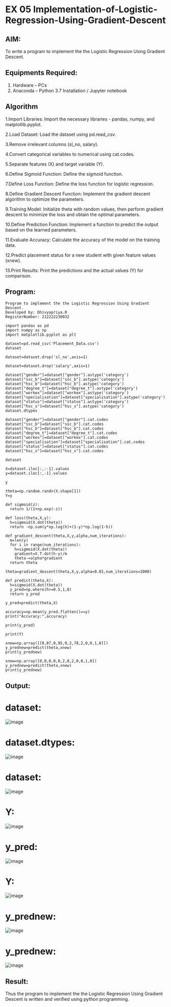 # EX 05 Implementation-of-Logistic-Regression-Using-Gradient-Descent

## AIM:

To write a program to implement the the Logistic Regression Using Gradient Descent.

## Equipments Required:

1. Hardware – PCs
2. Anaconda – Python 3.7 Installation / Jupyter notebook

## Algorithm

1.Import Libraries: Import the necessary libraries - pandas, numpy, and matplotlib.pyplot.

2.Load Dataset: Load the dataset using pd.read_csv.

3.Remove irrelevant columns (sl_no, salary).

4.Convert categorical variables to numerical using cat.codes.

5.Separate features (X) and target variable (Y).

6.Define Sigmoid Function: Define the sigmoid function.

7.Define Loss Function: Define the loss function for logistic regression.

8.Define Gradient Descent Function: Implement the gradient descent algorithm to optimize the parameters.

9.Training Model: Initialize theta with random values, then perform gradient descent to minimize the loss and obtain the optimal parameters.

10.Define Prediction Function: Implement a function to predict the output based on the learned parameters.

11.Evaluate Accuracy: Calculate the accuracy of the model on the training data.

12.Predict placement status for a new student with given feature values (xnew).

13.Print Results: Print the predictions and the actual values (Y) for comparison.

## Program:
```
Program to implement the the Logistic Regression Using Gradient Descent.
Developed by: Dhivyapriya.R
RegisterNumber: 212222230032

```
```
import pandas as pd
import numpy as np
import matplotlib.pyplot as plt

dataset=pd.read_csv('Placement_Data.csv')
dataset

dataset=dataset.drop('sl_no',axis=1)

dataset=dataset.drop('salary',axis=1)

dataset["gender"]=dataset["gender"].astype('category')
dataset["ssc_b"]=dataset["ssc_b"].astype('category')
dataset["hsc_b"]=dataset["hsc_b"].astype('category')
dataset["degree_t"]=dataset["degree_t"].astype('category')
dataset["workex"]=dataset["workex"].astype('category')
dataset["specialisation"]=dataset["specialisation"].astype('category')
dataset["status"]=dataset["status"].astype('category')
dataset["hsc_s"]=dataset["hsc_s"].astype('category')
dataset.dtypes

dataset["gender"]=dataset["gender"].cat.codes
dataset["ssc_b"]=dataset["ssc_b"].cat.codes
dataset["hsc_b"]=dataset["hsc_b"].cat.codes
dataset["degree_t"]=dataset["degree_t"].cat.codes
dataset["workex"]=dataset["workex"].cat.codes
dataset["specialisation"]=dataset["specialisation"].cat.codes
dataset["status"]=dataset["status"].cat.codes
dataset["hsc_s"]=dataset["hsc_s"].cat.codes

dataset

X=dataset.iloc[:,:-1].values
y=dataset.iloc[:,-1].values

y

theta=np.random.randn(X.shape[1])
Y=y

def sigmoid(z):
  return 1/(1+np.exp(-z))

def loss(theta,X,y):
  h=sigmoid(X.dot(theta))
  return -np.sum(y*np.log(h)+(1-y)*np.log(1-h))

def gradient_descent(theta,X,y,alpha,num_iterations):
  m=len(y)
  for i in range(num_iterations):
    h=sigmoid(X.dot(theta))
    gradient=X.T.dot(h-y)/m
    theta-=alpha*gradient
  return theta

theta=gradient_descent(theta,X,y,alpha=0.01,num_iterations=1000)

def predict(theta,X):
  h=sigmoid(X.dot(theta))
  y_pred=np.where(h>=0.5,1,0)
  return y_pred
  
y_pred=predict(theta,X)

accuracy=np.mean(y_pred.flatten()==y)
print("Accuracy:",accuracy)

print(y_pred)

print(Y)

xnew=np.array([[0,87,0,95,0,2,78,2,0,0,1,0]])
y_prednew=predict(theta,xnew)
print(y_prednew)

xnew=np.array([0,0,0,0,0,2,8,2,0,0,1,0])
y_prednew=predict(theta,xnew)
print(y_prednew)
```
## Output:

# dataset:

![image](https://github.com/dhivyapriyar/-Implementation-of-Logistic-Regression-Using-Gradient-Descent/assets/119477552/6b7df026-e749-40c7-906d-3f017b853d30)

# dataset.dtypes:

![image](https://github.com/dhivyapriyar/-Implementation-of-Logistic-Regression-Using-Gradient-Descent/assets/119477552/95bb2187-609c-4e3c-bace-b0ac257cf1c9)

# dataset:

![image](https://github.com/dhivyapriyar/-Implementation-of-Logistic-Regression-Using-Gradient-Descent/assets/119477552/ca100799-ce4b-4f4a-9802-fa48470dbb7a)

# Y:

![image](https://github.com/dhivyapriyar/-Implementation-of-Logistic-Regression-Using-Gradient-Descent/assets/119477552/97c9b014-30d1-49cd-a428-c1c5a26c91fb)

# y_pred:

![image](https://github.com/dhivyapriyar/-Implementation-of-Logistic-Regression-Using-Gradient-Descent/assets/119477552/ec4c6ddd-c02a-4f67-8945-bf7b61a5e30f)

# Y:

![image](https://github.com/dhivyapriyar/-Implementation-of-Logistic-Regression-Using-Gradient-Descent/assets/119477552/52013f69-7099-46c9-ba56-9494f91f3e2a)

# y_prednew:

![image](https://github.com/dhivyapriyar/-Implementation-of-Logistic-Regression-Using-Gradient-Descent/assets/119477552/1031d98d-eea9-47b0-a115-0315fa9b6cf5)

# y_prednew:

![image](https://github.com/dhivyapriyar/-Implementation-of-Logistic-Regression-Using-Gradient-Descent/assets/119477552/0f5e361b-c0d5-4a98-a135-fc3a3ed2164e)

## Result:

Thus the program to implement the the Logistic Regression Using Gradient Descent is written and verified using python programming.

